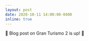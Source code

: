 ```yaml
---
layout: post
date: 2020-10-11 14:00:00-0400
inline: true
---
```


:checkered_flag: Blog post on Gran Turismo 2 is up! :checkered_flag:

